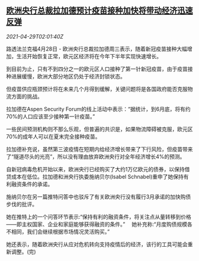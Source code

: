 <!--1619663462000-->
[欧洲央行总裁拉加德预计疫苗接种加快将带动经济迅速反弹](https://cn.reuters.com/article/wrapup-lagarde-0428-wedn-idCNKBS2CG059)
------

<div><i>2021-04-29T02:01:40Z</i></div><p>路透法兰克福4月28日 - 欧洲央行总裁拉加德周三表示，随着新冠疫苗接种大幅增加，生活开始恢复正常，欧元区经济将在今年下半年实现快速增长。</p><p>到目前为止，只有不到四分之一的欧元区人口接种了第一针新冠疫苗，由于疫苗接种进展缓慢，欧洲大部分地区仍处于经济封锁状态。</p><p>但疫苗供应瓶颈预计将在未来几个月得到缓解，关键问题将是各国政府能否克服物流方面的挑战。</p><p>拉加德在Aspen Security Forum的线上活动中表示：“据统计，到6月底，将有约70%的人口应该至少接种第一针疫苗。”</p><p>一些民间预测机构则不那么乐观，但普遍的共识是，如果物流障碍被克服，欧元区70%的成年人可以在夏末完全接种疫苗。</p><p>拉加德补充说，虽然第三波疫情在短期内给经济增长带来了下行风险，但疫苗带来了“隧道尽头的光亮”，所以没有理由放弃欧洲央行对全年经济增长4%的预测。</p><p>自新冠病毒危机开始以来，欧洲央行已经购买了大约1万亿欧元的债券，以保持借贷成本在低位。拉加德和洲央行执委施纳贝尔(Isabel Schnabel)重申了她保持有利融资条件的承诺。</p><p>施纳贝尔在另一篇推特问答中也驳斥了有关欧洲央行没有履行3月承诺的加快购债步伐的批评。</p><p>她在推特上的一个问答环节表示:“保持有利的融资条件，将关注点从量转移到价格——即主权国家、企业和家庭能够获得融资的条件。” 　她补充称:“月度购债规模各不相同，我们会继续根据市场情况灵活购买。”</p><p>她还表示，随着欧洲央行从应对危机转向支持疫情后的经济，该行的工具可能会重新调整。(完)</p>
